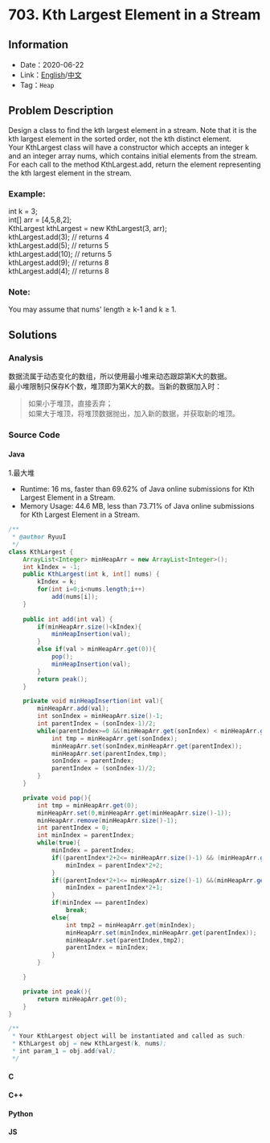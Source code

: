 # 703. Kth Largest Element in a Stream

## Information
* Date：2020-06-22
* Link：[English](https://leetcode.com/problems/kth-largest-element-in-a-stream/)/[中文](https://leetcode-cn.com/problems/kth-largest-element-in-a-stream/)
* Tag：`Heap`

## Problem Description
Design a class to find the kth largest element in a stream. Note that it is the kth largest element in the sorted order, not the kth distinct element.   
Your KthLargest class will have a constructor which accepts an integer k and an integer array nums, which contains initial elements from the stream. For each call to the method KthLargest.add, return the element representing the kth largest element in the stream.   
### Example:  
int k = 3;   
int[] arr = [4,5,8,2];   
KthLargest kthLargest = new KthLargest(3, arr);   
kthLargest.add(3);   // returns 4   
kthLargest.add(5);   // returns 5   
kthLargest.add(10);  // returns 5   
kthLargest.add(9);   // returns 8   
kthLargest.add(4);   // returns 8   
### Note:
You may assume that nums' length ≥ k-1 and k ≥ 1.   

## Solutions
### Analysis
数据流属于动态变化的数组，所以使用最小堆来动态跟踪第K大的数据。   
最小堆限制只保存K个数，堆顶即为第K大的数。当新的数据加入时：  
> 如果小于堆顶，直接丢弃；   
> 如果大于堆顶，将堆顶数据抛出，加入新的数据，并获取新的堆顶。
### Source Code
#### Java
1.最大堆
* Runtime: 16 ms, faster than 69.62% of Java online submissions for Kth Largest Element in a Stream.
* Memory Usage: 44.6 MB, less than 73.71% of Java online submissions for Kth Largest Element in a Stream.
```Java
/**
 * @author RyuuI
 */
class KthLargest {
	ArrayList<Integer> minHeapArr = new ArrayList<Integer>();
	int kIndex = -1;
    public KthLargest(int k, int[] nums) {
    	kIndex = k;
    	for(int i=0;i<nums.length;i++)
    		add(nums[i]);
    }
    
    public int add(int val) {
    	if(minHeapArr.size()<kIndex){
    		minHeapInsertion(val);
    	}
    	else if(val > minHeapArr.get(0)){
            pop();
    		minHeapInsertion(val);
    	}
    	return peak();
    }

    private void minHeapInsertion(int val){
    	minHeapArr.add(val);
    	int sonIndex = minHeapArr.size()-1;
    	int parentIndex = (sonIndex-1)/2;
    	while(parentIndex>=0 &&(minHeapArr.get(sonIndex) < minHeapArr.get(parentIndex))){
    		int tmp = minHeapArr.get(sonIndex);
    		minHeapArr.set(sonIndex,minHeapArr.get(parentIndex));
    		minHeapArr.set(parentIndex,tmp);
    		sonIndex = parentIndex;
    		parentIndex = (sonIndex-1)/2;
    	}
    }

    private void pop(){
    	int tmp = minHeapArr.get(0);
    	minHeapArr.set(0,minHeapArr.get(minHeapArr.size()-1));
    	minHeapArr.remove(minHeapArr.size()-1);
    	int parentIndex = 0;
    	int minIndex = parentIndex;
    	while(true){
    		minIndex = parentIndex;
    		if((parentIndex*2+2<= minHeapArr.size()-1) && (minHeapArr.get(parentIndex*2+2) <minHeapArr.get(parentIndex))){
    			minIndex = parentIndex*2+2;
    		}
    		if((parentIndex*2+1<= minHeapArr.size()-1) &&(minHeapArr.get(parentIndex*2+1) < minHeapArr.get(minIndex))){
    			minIndex = parentIndex*2+1;
    		}
    		if(minIndex == parentIndex)
    			break;
    		else{
    			int tmp2 = minHeapArr.get(minIndex);
    			minHeapArr.set(minIndex,minHeapArr.get(parentIndex));
    			minHeapArr.set(parentIndex,tmp2);
    			parentIndex = minIndex;
    		}
    	}

    }

    private int peak(){
    	return minHeapArr.get(0);
    }
}

/**
 * Your KthLargest object will be instantiated and called as such:
 * KthLargest obj = new KthLargest(k, nums);
 * int param_1 = obj.add(val);
 */
```
#### C
#### C++
#### Python
#### JS
